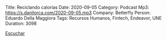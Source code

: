 Title: Reciclando calorías
Date: 2020-09-05
Category: Podcast
Mp3: https://s.danilorca.com/2020-09-05.mp3
Company: Betterfly
Person: Eduardo Della Maggiora
Tags: Recursos Humanos, Fintech, Endeavor, UNE
Duration: 3098

<a href="https://s.danilorca.com/2020-09-05.mp3" type="audio/mpeg">
Escuchar
</a>
